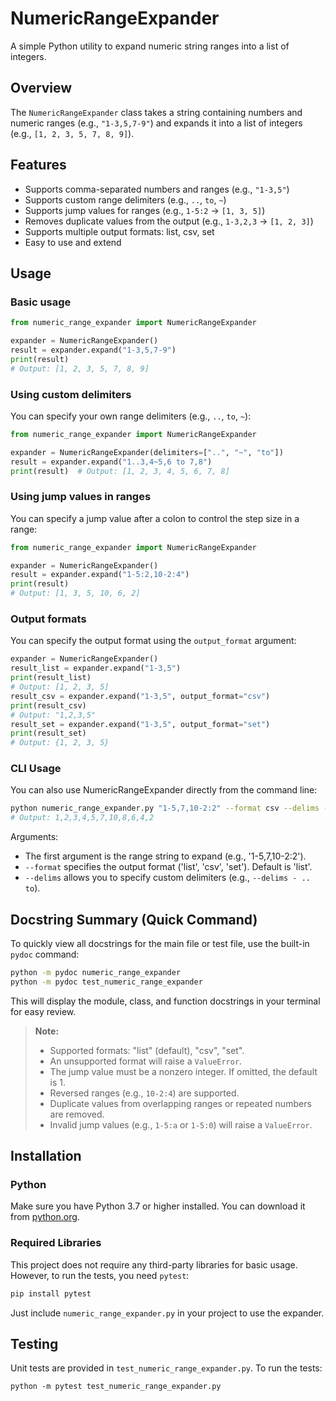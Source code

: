 # NumericRangeExpander

A simple Python utility to expand numeric string ranges into a list of integers.

## Overview

The `NumericRangeExpander` class takes a string containing numbers and numeric ranges (e.g., `"1-3,5,7-9"`) and expands it into a list of integers (e.g., `[1, 2, 3, 5, 7, 8, 9]`).

## Features
- Supports comma-separated numbers and ranges (e.g., `"1-3,5"`)
- Supports custom range delimiters (e.g., `..`, `to`, `~`)
- Supports jump values for ranges (e.g., `1-5:2` → `[1, 3, 5]`)
- Removes duplicate values from the output (e.g., `1-3,2,3` → `[1, 2, 3]`)
- Supports multiple output formats: list, csv, set
- Easy to use and extend


## Usage

### Basic usage
```python
from numeric_range_expander import NumericRangeExpander

expander = NumericRangeExpander()
result = expander.expand("1-3,5,7-9")
print(result)  
# Output: [1, 2, 3, 5, 7, 8, 9]
```


### Using custom delimiters
You can specify your own range delimiters (e.g., `..`, `to`, `~`):
```python
from numeric_range_expander import NumericRangeExpander

expander = NumericRangeExpander(delimiters=["..", "~", "to"])
result = expander.expand("1..3,4~5,6 to 7,8")
print(result)  # Output: [1, 2, 3, 4, 5, 6, 7, 8]
```

### Using jump values in ranges
You can specify a jump value after a colon to control the step size in a range:
```python
from numeric_range_expander import NumericRangeExpander

expander = NumericRangeExpander()
result = expander.expand("1-5:2,10-2:4")
print(result)  
# Output: [1, 3, 5, 10, 6, 2]
```

### Output formats
You can specify the output format using the `output_format` argument:
```python
expander = NumericRangeExpander()
result_list = expander.expand("1-3,5")
print(result_list)  
# Output: [1, 2, 3, 5]
result_csv = expander.expand("1-3,5", output_format="csv")
print(result_csv)  
# Output: "1,2,3,5"
result_set = expander.expand("1-3,5", output_format="set")
print(result_set)  
# Output: {1, 2, 3, 5}
```

### CLI Usage

You can also use NumericRangeExpander directly from the command line:

```sh
python numeric_range_expander.py "1-5,7,10-2:2" --format csv --delims - .. to
# Output: 1,2,3,4,5,7,10,8,6,4,2
```

Arguments:
- The first argument is the range string to expand (e.g., '1-5,7,10-2:2').
- `--format` specifies the output format ('list', 'csv', 'set'). Default is 'list'.
- `--delims` allows you to specify custom delimiters (e.g., `--delims - .. to`).

## Docstring Summary (Quick Command)

To quickly view all docstrings for the main file or test file, use the built-in `pydoc` command:

```sh
python -m pydoc numeric_range_expander
python -m pydoc test_numeric_range_expander
```

This will display the module, class, and function docstrings in your terminal for easy review.


> **Note:**  
> - Supported formats: "list" (default), "csv", "set".
> - An unsupported format will raise a `ValueError`.
> - The jump value must be a nonzero integer. If omitted, the default is 1.
> - Reversed ranges (e.g., `10-2:4`) are supported.
> - Duplicate values from overlapping ranges or repeated numbers are removed.
> - Invalid jump values (e.g., `1-5:a` or `1-5:0`) will raise a `ValueError`.


## Installation

### Python
Make sure you have Python 3.7 or higher installed. You can download it from [python.org](https://www.python.org/downloads/).

### Required Libraries
This project does not require any third-party libraries for basic usage. However, to run the tests, you need `pytest`:

```sh
pip install pytest
```

Just include `numeric_range_expander.py` in your project to use the expander.

## Testing

Unit tests are provided in `test_numeric_range_expander.py`. To run the tests:

```
python -m pytest test_numeric_range_expander.py
```
